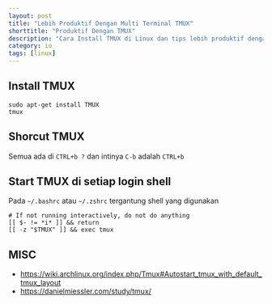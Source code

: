 ```yaml
---
layout: post
title: "Lebih Produktif Dengan Multi Terminal TMUX"
shorttitle: "Produktif Dengan TMUX"
description: "Cara Install TMUX di Linux dan tips lebih produktif dengan multi terminal."
category: io
tags: [linux]
---
```


## Install TMUX

    sudo apt-get install TMUX
    tmux

## Shorcut TMUX
Semua ada di `CTRL+b ?` dan intinya `C-b` adalah `CTRL+b`

## Start TMUX di setiap login shell

Pada `~/.bashrc` atau `~/.zshrc` tergantung shell yang digunakan

    # If not running interactively, do not do anything
    [[ $- != *i* ]] && return
    [[ -z "$TMUX" ]] && exec tmux

## MISC

- https://wiki.archlinux.org/index.php/Tmux#Autostart_tmux_with_default_tmux_layout
- https://danielmiessler.com/study/tmux/
